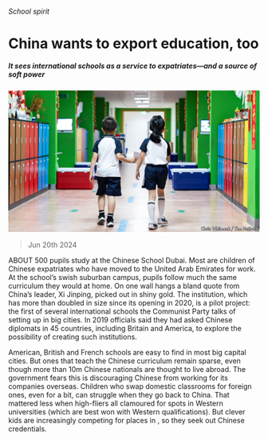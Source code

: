 ###### School spirit

# China wants to export education, too 

##### It sees international schools as a service to expatriates—and a source of soft power 

![image](images/20240622_CNP001.jpg) 

> Jun 20th 2024 

ABOUT 500 pupils study at the Chinese School Dubai. Most are children of Chinese expatriates who have moved to the United Arab Emirates for work. At the school’s swish suburban campus, pupils follow much the same curriculum they would at home. On one wall hangs a bland quote from China’s leader, Xi Jinping, picked out in shiny gold. The institution, which has more than doubled in size since its opening in 2020, is a pilot project: the first of several international schools the Communist Party talks of setting up in big cities. In 2019 officials said they had asked Chinese diplomats in 45 countries, including Britain and America, to explore the possibility of creating such institutions.

American, British and French schools are easy to find in most big capital cities. But ones that teach the Chinese curriculum remain sparse, even though more than 10m Chinese nationals are thought to live abroad. The government fears this is discouraging Chinese from working for its companies overseas. Children who swap domestic classrooms for foreign ones, even for a bit, can struggle when they go back to China. That mattered less when high-fliers all clamoured for spots in Western universities (which are best won with Western qualifications). But clever kids are increasingly competing for places in , so they seek out Chinese credentials.

